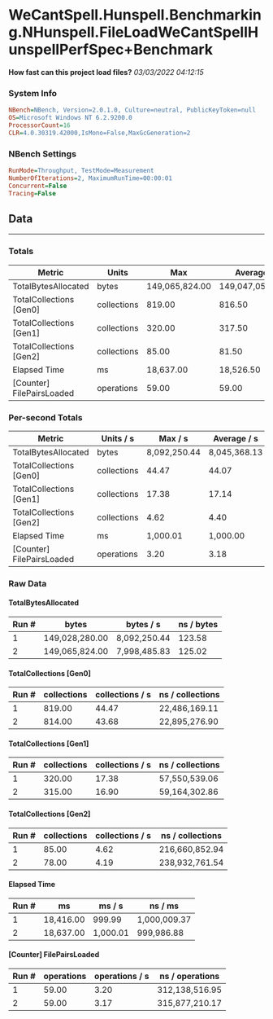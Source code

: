 ﻿# WeCantSpell.Hunspell.Benchmarking.NHunspell.FileLoadWeCantSpellHunspellPerfSpec+Benchmark
__How fast can this project load files?__
_03/03/2022 04:12:15_
### System Info
```ini
NBench=NBench, Version=2.0.1.0, Culture=neutral, PublicKeyToken=null
OS=Microsoft Windows NT 6.2.9200.0
ProcessorCount=16
CLR=4.0.30319.42000,IsMono=False,MaxGcGeneration=2
```

### NBench Settings
```ini
RunMode=Throughput, TestMode=Measurement
NumberOfIterations=2, MaximumRunTime=00:00:01
Concurrent=False
Tracing=False
```

## Data
-------------------

### Totals
|          Metric |           Units |             Max |         Average |             Min |          StdDev |
|---------------- |---------------- |---------------- |---------------- |---------------- |---------------- |
|TotalBytesAllocated |           bytes |  149,065,824.00 |  149,047,052.00 |  149,028,280.00 |       26,547.62 |
|TotalCollections [Gen0] |     collections |          819.00 |          816.50 |          814.00 |            3.54 |
|TotalCollections [Gen1] |     collections |          320.00 |          317.50 |          315.00 |            3.54 |
|TotalCollections [Gen2] |     collections |           85.00 |           81.50 |           78.00 |            4.95 |
|    Elapsed Time |              ms |       18,637.00 |       18,526.50 |       18,416.00 |          156.27 |
|[Counter] FilePairsLoaded |      operations |           59.00 |           59.00 |           59.00 |            0.00 |

### Per-second Totals
|          Metric |       Units / s |         Max / s |     Average / s |         Min / s |      StdDev / s |
|---------------- |---------------- |---------------- |---------------- |---------------- |---------------- |
|TotalBytesAllocated |           bytes |    8,092,250.44 |    8,045,368.13 |    7,998,485.83 |       66,301.59 |
|TotalCollections [Gen0] |     collections |           44.47 |           44.07 |           43.68 |            0.56 |
|TotalCollections [Gen1] |     collections |           17.38 |           17.14 |           16.90 |            0.34 |
|TotalCollections [Gen2] |     collections |            4.62 |            4.40 |            4.19 |            0.30 |
|    Elapsed Time |              ms |        1,000.01 |        1,000.00 |          999.99 |            0.02 |
|[Counter] FilePairsLoaded |      operations |            3.20 |            3.18 |            3.17 |            0.03 |

### Raw Data
#### TotalBytesAllocated
|           Run # |           bytes |       bytes / s |      ns / bytes |
|---------------- |---------------- |---------------- |---------------- |
|               1 |  149,028,280.00 |    8,092,250.44 |          123.58 |
|               2 |  149,065,824.00 |    7,998,485.83 |          125.02 |

#### TotalCollections [Gen0]
|           Run # |     collections | collections / s |ns / collections |
|---------------- |---------------- |---------------- |---------------- |
|               1 |          819.00 |           44.47 |   22,486,169.11 |
|               2 |          814.00 |           43.68 |   22,895,276.90 |

#### TotalCollections [Gen1]
|           Run # |     collections | collections / s |ns / collections |
|---------------- |---------------- |---------------- |---------------- |
|               1 |          320.00 |           17.38 |   57,550,539.06 |
|               2 |          315.00 |           16.90 |   59,164,302.86 |

#### TotalCollections [Gen2]
|           Run # |     collections | collections / s |ns / collections |
|---------------- |---------------- |---------------- |---------------- |
|               1 |           85.00 |            4.62 |  216,660,852.94 |
|               2 |           78.00 |            4.19 |  238,932,761.54 |

#### Elapsed Time
|           Run # |              ms |          ms / s |         ns / ms |
|---------------- |---------------- |---------------- |---------------- |
|               1 |       18,416.00 |          999.99 |    1,000,009.37 |
|               2 |       18,637.00 |        1,000.01 |      999,986.88 |

#### [Counter] FilePairsLoaded
|           Run # |      operations |  operations / s | ns / operations |
|---------------- |---------------- |---------------- |---------------- |
|               1 |           59.00 |            3.20 |  312,138,516.95 |
|               2 |           59.00 |            3.17 |  315,877,210.17 |


